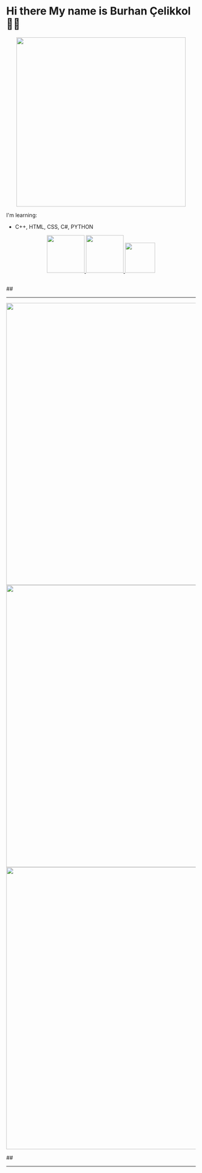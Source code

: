 # Hi there My name is Burhan Çelikkol 👋🏻

<p align=center><img align="center" src="https://trhiphopgundemi.com/green_stable.gif" width="450"></p>

I'm learning:
<br>
 * C++, HTML, CSS, C#, PYTHON

<p align=center><a href="https://github.com/burhanclkkl"> <img src="https://rapidapi.com/blog/wp-content/uploads/2017/01/octocat.gif" width="100"> </a> 
<a href="https://www.linkedin.com/in/burhan-clkkl/"> <img src="https://i.pinimg.com/originals/de/b4/6f/deb46f02a59e3b3a2aa58fac16290d63.gif" width="100"> </a> 
<a href="https://twitter.com/burhan_clkkl"> <img src="https://i.giphy.com/media/M9O6ePwNJ58UMF1Rvq/giphy.webp" width="80"> </a> </p>
<br>
 ##<hr>
<p align=center>
<img src="https://i.pinimg.com/originals/f0/18/3b/f0183b4cf699fb1e18d7ea18e5d81a5e.gif" width="750"> 
<img src="https://i.pinimg.com/originals/d8/36/4e/d8364ede5d8b090c42ad08d059fabf5f.gif" width="750"> 
<img src="https://steamuserimages-a.akamaihd.net/ugc/915799791358310042/18585D104B224C31CF06DC52F2BF26BE78B3C80F/" width="750"> </p>
 ##<hr>
